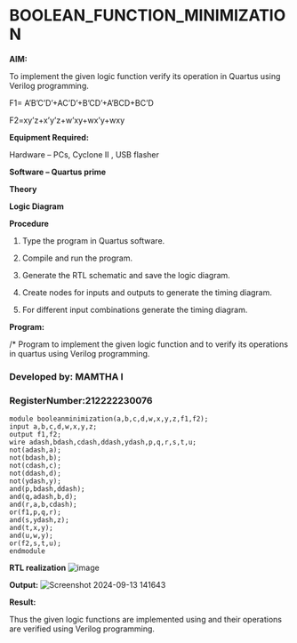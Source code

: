 # BOOLEAN_FUNCTION_MINIMIZATION

**AIM:**

To implement the given logic function verify its operation in Quartus using Verilog programming.

F1= A’B’C’D’+AC’D’+B’CD’+A’BCD+BC’D 

F2=xy’z+x’y’z+w’xy+wx’y+wxy

**Equipment Required:**

Hardware – PCs, Cyclone II , USB flasher

**Software – Quartus prime**

**Theory**

**Logic Diagram**

**Procedure**

1.	Type the program in Quartus software.

2.	Compile and run the program.

3.	Generate the RTL schematic and save the logic diagram.

4.	Create nodes for inputs and outputs to generate the timing diagram.

5.	For different input combinations generate the timing diagram.


**Program:**

/*
Program to implement the given logic function and to verify its operations in quartus using Verilog programming. 

### Developed by: MAMTHA I
### RegisterNumber:212222230076
```
module booleanminimization(a,b,c,d,w,x,y,z,f1,f2);
input a,b,c,d,w,x,y,z;
output f1,f2;
wire adash,bdash,cdash,ddash,ydash,p,q,r,s,t,u;
not(adash,a);
not(bdash,b);
not(cdash,c);
not(ddash,d);
not(ydash,y);
and(p,bdash,ddash);
and(q,adash,b,d);
and(r,a,b,cdash);
or(f1,p,q,r);
and(s,ydash,z);
and(t,x,y);
and(u,w,y);
or(f2,s,t,u);  
endmodule
```


**RTL realization**
![image](https://github.com/user-attachments/assets/4730b92b-1272-46ea-aac1-66277149167c)


**Output:**
![Screenshot 2024-09-13 141643](https://github.com/user-attachments/assets/c170ceb1-77e1-45a7-af5c-f7688985825e)


**Result:**

Thus the given logic functions are implemented using and their operations are verified using Verilog programming.

